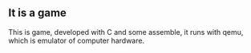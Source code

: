 ## It is a game
 This is game, developed with C and some assemble, it runs with qemu, which is emulator of computer hardware.